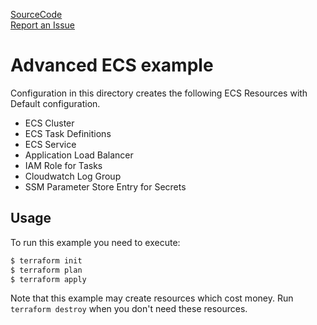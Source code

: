 [SourceCode](https://github.com/nclouds/terraform-aws-ecs/tree/master/examples/advanced)   
[Report an Issue](https://github.com/nclouds/terraform-aws-ecs/issues)

# Advanced ECS example

Configuration in this directory creates the following ECS Resources with Default configuration.
- ECS Cluster
- ECS Task Definitions
- ECS Service
- Application Load Balancer
- IAM Role for Tasks
- Cloudwatch Log Group
- SSM Parameter Store Entry for Secrets

## Usage

To run this example you need to execute:

```bash
$ terraform init
$ terraform plan
$ terraform apply
```

Note that this example may create resources which cost money. Run `terraform destroy` when you don't need these resources.

